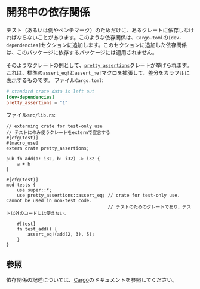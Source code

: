 <!--
# Development dependencies
-->
# 開発中の依存関係

<!--
Sometimes there is a need to have dependencies for tests (or examples,
or benchmarks) only. Such dependencies are added to `Cargo.toml` in the
`[dev-dependencies]` section. These dependencies are not propagated to other
packages which depend on this package.
-->
テスト（あるいは例やベンチマーク）のためだけに、あるクレートに依存しなければならないことがあります。このような依存関係は、`Cargo.toml`の`[dev-dependencies]`セクションに追加します。このセクションに追加した依存関係は、このパッケージに依存するパッケージには適用されません。

<!--
One such example is [`pretty_assertions`](https://docs.rs/pretty_assertions/1.0.0/pretty_assertions/index.html), which extends standard `assert_eq!` and `assert_ne!` macros, to provide colorful diff.  
One such example is using a crate that extends standard `assert!` macros.  
File `Cargo.toml`:
-->
そのようなクレートの例として、[`pretty_assertions`](https://docs.rs/pretty_assertions/1.0.0/pretty_assertions/index.html)クレートが挙げられます。これは、標準の`assert_eq!`と`assert_ne!`マクロを拡張して、差分をカラフルに表示するものです。
ファイル`Cargo.toml`:

```toml
# standard crate data is left out
[dev-dependencies]
pretty_assertions = "1"
```
<!--
File `src/lib.rs`:
-->
ファイル`src/lib.rs`:

```rust,ignore
// externing crate for test-only use
// テストにのみ使うクレートをexternで宣言する
#[cfg(test)]
#[macro_use]
extern crate pretty_assertions;

pub fn add(a: i32, b: i32) -> i32 {
    a + b
}

#[cfg(test)]
mod tests {
    use super::*;
    use pretty_assertions::assert_eq; // crate for test-only use. Cannot be used in non-test code.
                                      // テストのためのクレートであり、テスト以外のコードには使えない。

    #[test]
    fn test_add() {
        assert_eq!(add(2, 3), 5);
    }
}
```

<!--
## See Also
-->
## 参照
<!--
[Cargo][cargo] docs on specifying dependencies.
-->
依存関係の記述については、[Cargo][cargo]のドキュメントを参照してください。

[cargo]: http://doc.crates.io/specifying-dependencies.html

